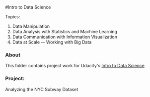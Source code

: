 #Intro to Data Science 

Topics:<br />
1. Data Manipulation<br />
2. Data Analysis with Statistics and Machine Learning<br />
3. Data Communication with Information Visualization<br />
4. Data at Scale -- Working with Big Data<br />

### About
This folder contains project work for Udacity's [Intro to Data Science](https://www.udacity.com/course/intro-to-data-science--ud359)

### Project:
Analyzing the NYC Subway Dataset


